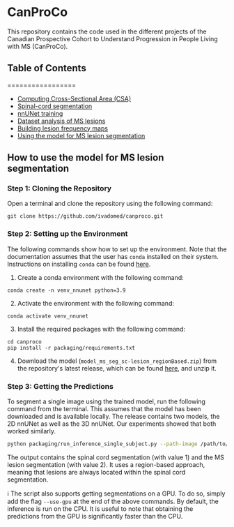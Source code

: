 # CanProCo

This repository contains the code used in the different projects of the Canadian Prospective Cohort to Understand Progression in People Living with MS (CanProCo). 


## Table of Contents
=================
* [Computing Cross-Sectional Area (CSA)](https://github.com/ivadomed/canproco/blob/main/scripts-t2w_csa/README.md)
* [Spinal-cord segmentation](https://github.com/ivadomed/canproco/blob/main/segment_sc_contrast-agnostic/README.md)
* [nnUNet training](https://github.com/ivadomed/canproco/blob/main/nnunet/README.md)
* [Dataset analysis of MS lesions](https://github.com/ivadomed/canproco/blob/main/dataset_analysis/README.md)
* [Building lesion frequency maps](https://github.com/ivadomed/canproco/blob/main/lesion-mapping/README.md)
* [Using the model for MS lesion segmentation](#how-to-use-the-model-for-ms-lesion-segmentation)

## How to use the model for MS lesion segmentation

### Step 1: Cloning the Repository

Open a terminal and clone the repository using the following command:

~~~
git clone https://github.com/ivadomed/canproco.git
~~~

### Step 2: Setting up the Environment

The following commands show how to set up the environment. Note that the documentation assumes that the user has `conda` installed on their system. Instructions on installing `conda` can be found [here](https://conda.io/projects/conda/en/latest/user-guide/install/index.html).

1. Create a conda environment with the following command:
```
conda create -n venv_nnunet python=3.9
```

2. Activate the environment with the following command:
```
conda activate venv_nnunet
```

3. Install the required packages with the following command:
```
cd canproco
pip install -r packaging/requirements.txt
```

4. Download the model (`model_ms_seg_sc-lesion_regionBased.zip`) from the repository's latest release, which can be found [here](https://github.com/ivadomed/canproco/releases/tag/r20240125), and unzip it. 
 
### Step 3: Getting the Predictions

To segment a single image using the trained model, run the following command from the terminal. This assumes that the model has been downloaded and is available locally. The release contains two models, the 2D nnUNet as well as the 3D nnUNet. Our experiments showed that both worked similarly. 

```bash
python packaging/run_inference_single_subject.py --path-image /path/to/image --path-out /path/to/output/directory --path-model /path/to/model 
```

The output contains the spinal cord segmentation (with value 1) and the MS lesion segmentation (with value 2). It uses a region-based approach, meaning that lesions are always located within the spinal cord segmentation. 

ℹ️ The script also supports getting segmentations on a GPU. To do so, simply add the flag `--use-gpu` at the end of the above commands. By default, the inference is run on the CPU. It is useful to note that obtaining the predictions from the GPU is significantly faster than the CPU.
